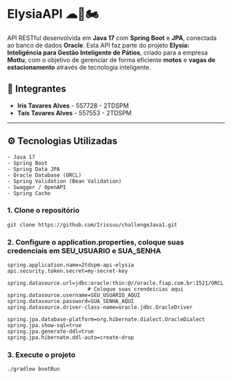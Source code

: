 # ElysiaAPI ☁📱🏍️

API RESTful desenvolvida em **Java 17** com **Spring Boot** e **JPA**, conectada ao banco de dados **Oracle**. Esta API faz parte do projeto **Elysia: Inteligência para Gestão Inteligente de Pátios**, criado para a empresa **Mottu**, com o objetivo de gerenciar de forma eficiente **motos** e **vagas de estacionamento** através de tecnologia inteligente.

## 👥 Integrantes

- **Iris Tavares Alves** - 557728 - 2TDSPM  
- **Taís Tavares Alves** - 557553 - 2TDSPM

---

## ⚙️ Tecnologias Utilizadas

```text
- Java 17
- Spring Boot 
- Spring Data JPA
- Oracle Database (ORCL)
- Spring Validation (Bean Validation)
- Swagger / OpenAPI 
- Spring Cache
```

### 1. Clone o repositório
```text
git clone https://github.com/Irissuu/challengeJava1.git
```

### 2. Configure o application.properties, coloque suas credenciais em SEU_USUARIO e SUA_SENHA
```properties
spring.application.name=2tdspm-api-elysia
api.security.token.secret=my-secret-key

spring.datasource.url=jdbc:oracle:thin:@//oracle.fiap.com.br:1521/ORCL
                          # Coloque suas crendeicias aqui
spring.datasource.username=SEU_USUARIO_AQUI
spring.datasource.password=SUA_SENHA_AQUI
spring.datasource.driver-class-name=oracle.jdbc.OracleDriver

spring.jpa.database-platform=org.hibernate.dialect.OracleDialect
spring.jpa.show-sql=true
spring.jpa.generate-ddl=true
spring.jpa.hibernate.ddl-auto=create-drop
```

### 3. Execute o projeto
```text
./gradlew bootRun
```


